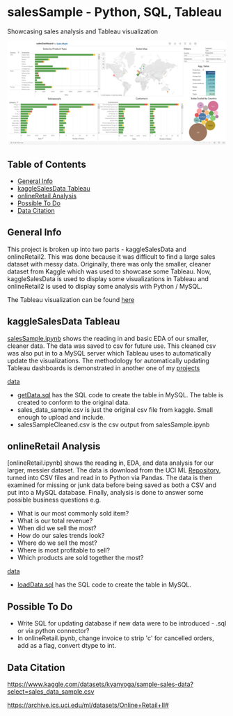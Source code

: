 # salesSample - Python, SQL, Tableau
Showcasing sales analysis and Tableau visualization

![img](https://github.com/zadealfalah/salesSample/blob/main/kaggleSalesData/data/salesDashboard.png)

## Table of Contents
* [General Info](#general-info)
* [kaggleSalesData Tableau](#kagglesalesdata-tableau)
* [onlineRetail Analysis](#onlineretail-analysis)
* [Possible To Do](#possible-to-do)
* [Data Citation](#data-citation)

## General Info
This project is broken up into two parts - kaggleSalesData and onlineRetail2.  This was done because it was difficult to find a large sales dataset with messy data.  Originally, there was only the smaller, cleaner dataset from Kaggle which was used to showcase some Tableau.  Now, kaggleSalesData is used to display some visualizations in Tableau and onlineRetail2 is used to display some analysis with Python / MySQL.  

The Tableau visualization can be found [here](https://public.tableau.com/app/profile/zade.alfalah/viz/salesDashboard_16805458941440/Dashboard1)


## kaggleSalesData Tableau
[salesSample.ipynb](https://github.com/zadealfalah/salesSample/blob/main/salesSample.ipynb) shows the reading in and basic EDA of our smaller, cleaner data.  The data was saved to csv for future use.  This cleaned csv was also put in to a MySQL server which Tableau uses to automatically update the visualizations. The methodology for automatically updating Tableau dashboards is demonstrated in another one of my [projects](https://github.com/zadealfalah/pySheetsReddit)

[data](https://github.com/zadealfalah/salesSample/tree/main/data)
 - [getData.sql](https://github.com/zadealfalah/salesSample/blob/main/data/getData.sql) has the SQL code to create the table in MySQL.  The table is created to conform to the original data.  
 - sales_data_sample.csv is just the original csv file from kaggle.  Small enough to upload and include.
 - salesSampleCleaned.csv is the csv output from salesSample.ipynb
 
## onlineRetail Analysis
[onlineRetail.ipynb] shows the reading in, EDA, and data analysis for our larger, messier dataset.  The data is download from the UCI ML [Repository](https://archive.ics.uci.edu/ml/datasets/Online+Retail+II#), turned into CSV files and read in to Python via Pandas.  The data is then examined for missing or junk data before being saved as both a CSV and put into a MySQL database.  Finally, analysis is done to answer some possible business questions e.g.
- What is our most commonly sold item?
- What is our total revenue?
- When did we sell the most?
- How do our sales trends look?
- Where do we sell the most?
- Where is most profitable to sell?
- Which products are sold together the most?

[data]()
- [loadData.sql]() has the SQL code to create the table in MySQL.  

## Possible To Do
- Write SQL for updating database if new data were to be introduced - .sql or via python connector?
- In onlineRetail.ipynb, change invoice to strip 'c' for cancelled orders, add as a flag, convert dtype to int.

## Data Citation
https://www.kaggle.com/datasets/kyanyoga/sample-sales-data?select=sales_data_sample.csv

https://archive.ics.uci.edu/ml/datasets/Online+Retail+II#
